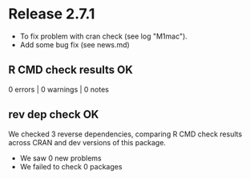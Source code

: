 
# Release 2.7.1 

 - To fix problem with cran check (see log "M1mac").  
 - Add some bug fix (see news.md)


## R CMD check results OK

0 errors  | 0 warnings | 0 notes 

## rev dep check OK

We checked 3 reverse dependencies, comparing R CMD check results across CRAN and dev versions of this package.

 * We saw 0 new problems
 * We failed to check 0 packages


